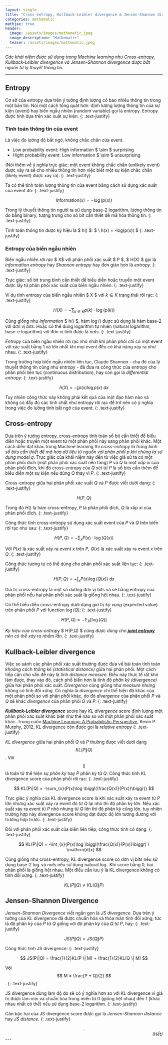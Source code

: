 ```yaml
---
layout: single
title: "Cross-entropy, Kullback-Leibler divergence & Jensen-Shannon divergence"
categories: mathematic
mathjax: true
header:
  image: /assets/images/mathematic.jpeg
  image_description: "Mathematic"
  teaser: /assets/images/mathematic.jpeg
---
```


*Các khái niệm được sử dụng trong Machine learning như Cross-entropy, Kullback-Leibler divergence và 
Jensen-Shannon divergence được bắt nguồn từ lý thuyết thông tin.*

---

## Entropy

Cơ sở của entropy dựa trên ý tưởng định lượng có bao nhiêu thông tin trong một bản tin. Nói một cách tổng quát hơn: 
định lượng lượng thông tin của sự kiện (event) hay biến ngẫu nhiên (random variable) gọi là entropy. 
Entropy được tính dựa trên xác suất sự kiện.
{: .text-justify}

### Tính toán thông tin của event

Là việc đo lường độ bất ngờ, không chắc chắn của event.

- Low probability event: High information $ \sim $ surprising
- Hight probability event: Low information $ \sim $ unsurprising

(Nói thêm về ý nghĩa trực giác: một event không chắc chắn (unlikely event) được xảy ra sẽ cho nhiều thông tin hơn 
việc biết một sự kiện chắc chắn (likely event) được xảy ra).
{: .text-justify}

Ta có thể tính toán lượng thông tin của event bằng cách sử dụng xác suất của event đó:
{: .text-justify}

$$ \mathrm{Information}(x) = -\log (p(x)) $$ 

Trong lý thuyết thông tin người ta sử dụng base-2 logarithm, lượng thông tin đo bằng binary, tượng trưng cho số bit 
cần thiết để mã hóa thông tin.
{: .text-justify}

Tính toán thông tin được ký hiệu là $ h() $: $ \ h(x) = -log(p(x)) $
{: .text-justify}

### Entropy của biến ngẫu nhiên

Biến ngẫu nhiên *rời rạc* $ X$ với phân phối xác suất $ P $, $ H(X) $ gọi là *information entropy* hay *Shannon entropy* 
hay đơn giản hơn là *entropy*.
{: .text-justify}

Trực giác: số bit trung bình cần thiết để biểu diễn hoặc truyền một event được lấy từ phân phối xác suất của biến 
ngẫu nhiên.
{: .text-justify}

Ví dụ tính *entropy* của biến ngẫu nhiên $ X $ với $k \in K$ trạng thái rời rạc:
{: .text-justify}

$$ H(X) = - \sum_{k\in K} p(k)\cdot \log (p(k)) $$

Cũng giống như *information* $ h() $, hàm $\log ()$ được sử dụng là hàm base-2 với đơn vị *bits*. Hoặc có thể dùng 
logarithm tự nhiên (natural logarithm, base-e logarithm) với đơn vị tính được là *nats*.
{: .text-justify}

*Entropy* của biến ngẫu nhiên rời rạc nhỏ nhất khi phân phối chỉ có một event với xác suất bằng 1 và lớn nhất khi 
mọi event đều có khả năng xảy ra như nhau.
{: .text-justify}

Trong trường hợp biến ngẫu nhiên liên tục, Claude Shannon - cha đẻ của lý thuyết thông tin cũng như entropy - 
đã đưa ra công thức của entropy cho phân phối liên tục (continuous distribution), hay còn gọi là *differential entropy*:
{: .text-justify}

$$ h(X) = - \int{p(x)\log p(x) \ dx} $$

Tuy nhiên công thức này không phải kết quả của một đạo hàm nào và không có đẩy đủ các tính chất như entropy rời rạc để 
trở nên có ý nghĩa trong việc đo lường tính bất ngờ của event.
{: .text-justify}

## Cross-entropy

Dựa trên ý tưởng entropy, cross-entropy tính toán số bit cần thiết để biểu diễn hoặc truyền một event từ một 
phân phối này sang phân phối khác. Một cách diễn đạt khác trong Machine learning thì *cross-entropy là trung bình 
số bits cần thiết để mã hóa dữ liệu từ nguồn với phân phối $p$ khi chúng ta sử dụng model $q$*. Trực giác của khái niệm 
này đến từ việc giả sử ta có một phân phối đích (một phân phối xác suất nền tảng) $P$ và $Q$ là một *xấp xỉ* của phân phối 
đích, khi đó cross-entropy của $Q$ xét từ $P$ là số bits cần thêm để biểu diễn một sự kiện nếu dùng $Q$ thay vì $P$.
{: .text-justify}

Cross-entropy giữa hai phân phối xác suất $Q$ và $P$ được viết dưới dạng:
{: .text-justify}

$$ H(P,Q) $$

Trong đó $H()$ là hàm cross-entropy, $P$ là phân phối đích, $Q$ là xấp xỉ của phân phối đích.
{: .text-justify}

Công thức tính cross-entropy sử dụng xác suất event của $P$ và $Q$ trên biến rời rạc như sau:
{: .text-justify}

$$ H(P,Q) = -\sum_{x}P(x) \cdot \log (Q(x)) $$

Với $P(x)$ là xác suất xảy ra event $x$ trên $P$, $Q(x)$ là xác suất xảy ra event $x$ trên $Q$.
{: .text-justify}

Công thức tương tự có thể dùng cho phân phối xác suất liên tục:
{: .text-justify}

$$ H(P,Q) = -\int_{x}P(x)\log (Q(x)) \ dx$$

Giá trị cross-entropy là một số dương đơn vị bits và sẽ bằng entropy của phân phối nếu hai phân phối xác suất là giống 
hệt nhau. 
{: .text-justify}

Có thể biểu diễn cross-entropy dưới dạng *giá trị kỳ vọng* (expected value) trên phân phối $P$ với function $\log (Q)$:
{: .text-justify}

$$ H(P,Q) = -\mathbb{E}_P[\log(Q)] $$

*Ký hiệu của cross-entropy* $ H(P,Q) $ *cũng được dùng cho [**joint entropy**](https://en.wikipedia.org/wiki/Joint_entropy) 
nên có thể xảy ra nhầm lẫn.*
{: .text-justify}

## Kullback-Leibler divergence

Việc so sánh các phân phối xác suất thường được đưa về bài toán tính toán *khoảng cách thống kê (statistical distance)* 
giữa hai phân phối. Một cách tiếp cận cho vấn đề này là tính *distance measure*. Điều này thực tế rất khó làm được, 
thay vào đó, cách phổ biến hơn là tính độ *phân kỳ (divergence)* giữa hai phân phối xác suất. *Divergence* cũng giống như 
*measure* nhưng không có tính đối xứng. Có nghĩa là *divergence* chỉ thể hiện độ khác của một phân phối so với phân phối 
khác, do đó *divergence* của phân phối $P$ và $Q$ sẽ khác *divergence* của phân phối $Q$ và $P$.
{: .text-justify}

***Kullback-Leibler divergence*** score hay *KL divergence* score định lượng một phân phối xác suất khác biệt như thế 
nào so với một phân phối xác suất khác. 
Trong cuốn [Machine Learning: A Probabilistic Perspective](https://probml.github.io/pml-book/book0.html), 
Kevin P. Murphy, 2012, KL divergence còn được gọi là *relative entropy*
{: .text-justify}

*KL divergence* giữa hai phân phối $Q$ và $P$ thường được viết dưới dạng $$ KL(P \| Q) $$. Với $$\|$$ là toán tử thể hiện 
sự *phân kỳ* hay $P$ phân kỳ từ $Q$. Công thức tính KL divergence score của phân phối rời rạc:
{: .text-justify}

$$ KL(P\|Q) = -\sum_{x}{P(x)\log \biggl(\frac{Q(x)}{P(x)}\biggr)} $$

Trực giác ý nghĩa của KL divergence score là khi xác suất xảy ra event từ $P$ lớn nhưng xác suất xảy ra event đó từ $Q$ 
lại nhỏ thì độ phân kỳ lớn. Nếu xác suất xảy ra event từ $P$ nhỏ nhưng từ $Q$ lớn thì độ phân kỳ cũng lớn, tuy nhiên 
trường hợp này divergence score không đạt được độ lớn tương đương với trường hợp trước.
{: .text-justify}

Đối với phân phối xác suất của biến liên tiếp, công thức tính có dạng:
{: .text-justify}

$$ KL(P\|Q) = -\int_{x}{P(x)\log \biggl(\frac{Q(x)}{P(x)}\biggr) \ \mathrm{d}x} $$

Cũng giống như cross-entropy, KL divergence score có đơn vị *bits* nếu sử dụng base-2 $\log$ và *nats* nếu sử dụng 
natural $\log$. Khi score bằng $0$, hai phân phối là giống hệt nhau. Một điều cần lưu ý là KL divergence không có tính 
đối xứng.
{: .text-justify}

$$ KL(P\|Q) \neq KL(Q\|P) $$

## Jensen-Shannon Divergence

*Jensen-Shannon Divergence* viết ngắn gọn là *JS divergence*. Dựa trên ý tưởng của KL divergence đã được chuẩn hóa và 
thỏa mãn tính đối xứng, tức là độ phân kỳ của $P$ từ $Q$ giống với độ phân kỳ của $Q$ từ $P$, hay: 
{: .text-justify}

$$ JS(P\|Q) = JS(Q\|P) $$

Công thức tính JS divergence:
{: .text-justify}

$$ JS(P\|Q) = \frac{1}{2}KL(P \| M) + \frac{1}{2}KL(Q \| M) $$

Với $$ M = \frac{P + Q}{2} $$.
{: .text-justify}

JS divergence dùng làm độ đo sẽ có ý nghĩa hơn so với KL divergence vì giá trị được làm mịn và chuẩn hóa trong miền từ 
0 (giống hệt nhau) đến 1 (khác nhau nhất có thể) nếu sử dụng base-2 logarithm.
{: .text-justify}

Căn bậc hai của JS divergence score được gọi là *Jensen-Shannon distance* hay *JS distance*.
{: .text-justify}

<div align="center">.</div> 

<div align="right"><i>(Hết)</i></div> 
---